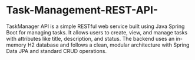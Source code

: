 # Task-Management-REST-API-
TaskManager API is a simple RESTful web service built using Java Spring Boot for managing tasks. It allows users to create, view, and manage tasks with attributes like title, description, and status. The backend uses an in-memory H2 database and follows a clean, modular architecture with Spring Data JPA and standard CRUD operations.
